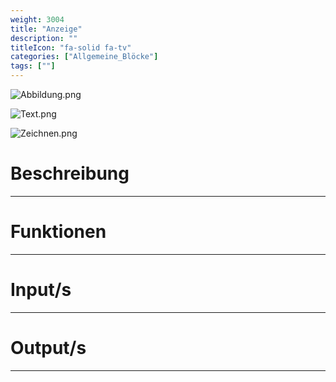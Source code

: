 ```yaml
---
weight: 3004
title: "Anzeige"
description: ""
titleIcon: "fa-solid fa-tv"
categories: ["Allgemeine_Blöcke"]
tags: [""]
---
```


![Abbildung.png](/static/images/nxt-images/Kapitel%201%20Allgemeine%20Bl%C3%B6cke/1.4%20Anzeige/Abbildung.png)

![Text.png](/static/images/nxt-images/Kapitel%201%20Allgemeine%20Bl%C3%B6cke/1.4%20Anzeige/Text.png)

![Zeichnen.png](/static/images/nxt-images/Kapitel%201%20Allgemeine%20Bl%C3%B6cke/1.4%20Anzeige/Zeichnen.png)

# Beschreibung
---

# Funktionen
---

# Input/s
---

# Output/s
---
